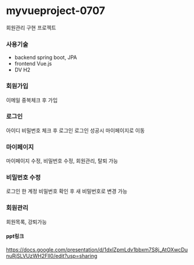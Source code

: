 # myvueproject-0707
회원관리 구현 프로젝트
### 사용기술
* backend
spring boot, JPA
* frontend
Vue.js
* DV
H2
### 회원가입
이메일 중복체크 후 가입
### 로그인
아이디 비밀번호 체크 후 로그인
로그인 성공시 마이페이지로 이동
### 마이페이지
마이페이지 수정, 비밀번호 수정, 회원관리, 탈퇴 가능
### 비밀번호 수정
로그인 한 계정 비밀번호 확인 후 새 비밀번호로 변경 가능
### 회원관리
회원목록, 강퇴가능
#### ppt링크
https://docs.google.com/presentation/d/1dxlZpmLdv1bbxm7S8j_AtOXwcDunuRjSLVUzWH2FlI0/edit?usp=sharing
